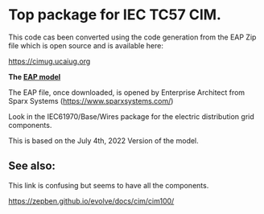
# Top package for IEC TC57 CIM.

This code cas been converted using the code generation from the EAP Zip file which is open source and is available here:

https://cimug.ucaiug.org

**The [EAP model](https://cimug.ucaiug.org/CIM%20Model%20Releases/iec61970cim17v40_iec61968cim13v13b_iec62325cim03v17b_CIM100.1.1.1.eap)**

The EAP file, once downloaded, is opened by Enterprise Architect from Sparx Systems (https://www.sparxsystems.com/)

Look in the IEC61970/Base/Wires package for the electric distribution grid components.

This is based on the July 4th, 2022 Version of the model. 

## See also:
This link is confusing but seems to have all the components. 

https://zepben.github.io/evolve/docs/cim/cim100/



